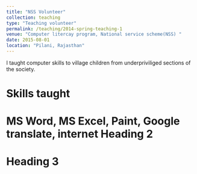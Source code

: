```yaml
---
title: "NSS Volunteer"
collection: teaching
type: "Teaching volunteer"
permalink: /teaching/2014-spring-teaching-1
venue: "Computer litercay program, National service scheme(NSS) "
date: 2015-08-01
location: "Pilani, Rajasthan"
---
```

I taught computer skills to village children from underpriviliged sections of the society. 

Skills taught
======
MS Word, MS Excel, Paint, Google translate, internet
Heading 2
======

Heading 3
======
